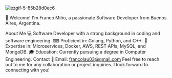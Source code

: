 
![ezgif-5-85b28d0ec6](https://github.com/francolautaro2/francolautaro2/assets/69493845/77ee11a2-879d-4cfe-9675-91bcaaa07422)

👋 Welcome!
I'm Franco Miño, a passionate Software Developer from Buenos Aires, Argentina.

About Me
💻 Software Developer with a strong background in coding and software engineering.
⌨ Proficient in: Golang, Python, and C++.
🧠 Expertise in: Microservices, Docker, AWS, REST APIs, MySQL, and MongoDB.
🎓 Education: Currently pursuing a degree in Computer Engineering.
Contact
📧 Email: francolau03@gmail.com
Feel free to reach out to me for any collaboration or project inquiries. I look forward to connecting with you!
